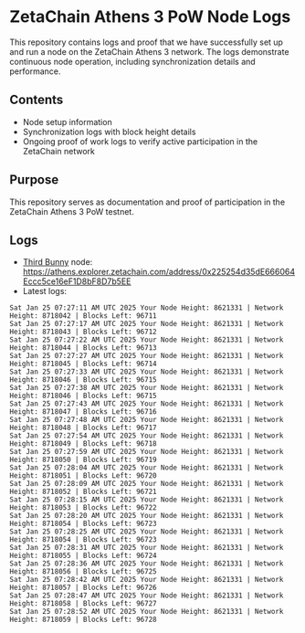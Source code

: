 # ZetaChain Athens 3 PoW Node Logs
This repository contains logs and proof that we have successfully set up and run a node on the ZetaChain Athens 3 network. The logs demonstrate continuous node operation, including synchronization details and performance.

## Contents
- Node setup information
- Synchronization logs with block height details
- Ongoing proof of work logs to verify active participation in the ZetaChain network

## Purpose
This repository serves as documentation and proof of participation in the ZetaChain Athens 3 PoW testnet.

## Logs

- [Third Bunny](https://thirdbunny.xyz/) node: https://athens.explorer.zetachain.com/address/0x225254d35dE666064Eccc5ce16eF1D8bF8D7b5EE
- Latest logs:
```
Sat Jan 25 07:27:11 AM UTC 2025 Your Node Height: 8621331 | Network Height: 8718042 | Blocks Left: 96711
Sat Jan 25 07:27:17 AM UTC 2025 Your Node Height: 8621331 | Network Height: 8718043 | Blocks Left: 96712
Sat Jan 25 07:27:22 AM UTC 2025 Your Node Height: 8621331 | Network Height: 8718044 | Blocks Left: 96713
Sat Jan 25 07:27:27 AM UTC 2025 Your Node Height: 8621331 | Network Height: 8718045 | Blocks Left: 96714
Sat Jan 25 07:27:33 AM UTC 2025 Your Node Height: 8621331 | Network Height: 8718046 | Blocks Left: 96715
Sat Jan 25 07:27:38 AM UTC 2025 Your Node Height: 8621331 | Network Height: 8718046 | Blocks Left: 96715
Sat Jan 25 07:27:43 AM UTC 2025 Your Node Height: 8621331 | Network Height: 8718047 | Blocks Left: 96716
Sat Jan 25 07:27:48 AM UTC 2025 Your Node Height: 8621331 | Network Height: 8718048 | Blocks Left: 96717
Sat Jan 25 07:27:54 AM UTC 2025 Your Node Height: 8621331 | Network Height: 8718049 | Blocks Left: 96718
Sat Jan 25 07:27:59 AM UTC 2025 Your Node Height: 8621331 | Network Height: 8718050 | Blocks Left: 96719
Sat Jan 25 07:28:04 AM UTC 2025 Your Node Height: 8621331 | Network Height: 8718051 | Blocks Left: 96720
Sat Jan 25 07:28:09 AM UTC 2025 Your Node Height: 8621331 | Network Height: 8718052 | Blocks Left: 96721
Sat Jan 25 07:28:15 AM UTC 2025 Your Node Height: 8621331 | Network Height: 8718053 | Blocks Left: 96722
Sat Jan 25 07:28:20 AM UTC 2025 Your Node Height: 8621331 | Network Height: 8718054 | Blocks Left: 96723
Sat Jan 25 07:28:25 AM UTC 2025 Your Node Height: 8621331 | Network Height: 8718054 | Blocks Left: 96723
Sat Jan 25 07:28:31 AM UTC 2025 Your Node Height: 8621331 | Network Height: 8718055 | Blocks Left: 96724
Sat Jan 25 07:28:36 AM UTC 2025 Your Node Height: 8621331 | Network Height: 8718056 | Blocks Left: 96725
Sat Jan 25 07:28:42 AM UTC 2025 Your Node Height: 8621331 | Network Height: 8718057 | Blocks Left: 96726
Sat Jan 25 07:28:47 AM UTC 2025 Your Node Height: 8621331 | Network Height: 8718058 | Blocks Left: 96727
Sat Jan 25 07:28:52 AM UTC 2025 Your Node Height: 8621331 | Network Height: 8718059 | Blocks Left: 96728
```
